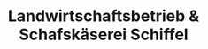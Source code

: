 ---
title: "Landwirtschaftsbetrieb & Schafskäserei Schiffel"
url: /grosshartmannsdorf/landwirtschaftsbetrieb-und-schafskaeserei-schiffel/
shop: Hofladen
---
